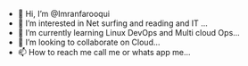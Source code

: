- 👋 Hi, I’m @Imranfarooqui
- 👀 I’m interested in Net surfing and reading and IT ...
- 🌱 I’m currently learning Linux DevOps and Multi cloud Ops...
- 💞️ I’m looking to collaborate on Cloud...
- 📫 How to reach me call me or whats app me...

<!---
Imranfarooqui/Imranfarooqui is a ✨ special ✨ repository because its `README.md` (this file) appears on your GitHub profile.
You can click the Preview link to take a look at your changes.
--->

